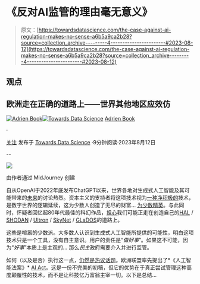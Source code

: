# 《反对AI监管的理由毫无意义》

> 原文：[https://towardsdatascience.com/the-case-against-ai-regulation-makes-no-sense-a6b5a9ca2b28?source=collection_archive---------4-----------------------#2023-08-12](https://towardsdatascience.com/the-case-against-ai-regulation-makes-no-sense-a6b5a9ca2b28?source=collection_archive---------4-----------------------#2023-08-12)

## 观点

## 欧洲走在正确的道路上——世界其他地区应效仿

[](https://adrien-book.medium.com/?source=post_page-----a6b5a9ca2b28--------------------------------)[![Adrien Book](../Images/e0e2e07bbee3f237e6ae60fa4366f2ae.png)](https://adrien-book.medium.com/?source=post_page-----a6b5a9ca2b28--------------------------------)[](https://towardsdatascience.com/?source=post_page-----a6b5a9ca2b28--------------------------------)[![Towards Data Science](../Images/a6ff2676ffcc0c7aad8aaf1d79379785.png)](https://towardsdatascience.com/?source=post_page-----a6b5a9ca2b28--------------------------------) [Adrien Book](https://adrien-book.medium.com/?source=post_page-----a6b5a9ca2b28--------------------------------)

·

[关注](https://medium.com/m/signin?actionUrl=https%3A%2F%2Fmedium.com%2F_%2Fsubscribe%2Fuser%2Fcf2e6aecb281&operation=register&redirect=https%3A%2F%2Ftowardsdatascience.com%2Fthe-case-against-ai-regulation-makes-no-sense-a6b5a9ca2b28&user=Adrien+Book&userId=cf2e6aecb281&source=post_page-cf2e6aecb281----a6b5a9ca2b28---------------------post_header-----------) 发布于 [Towards Data Science](https://towardsdatascience.com/?source=post_page-----a6b5a9ca2b28--------------------------------) ·9分钟阅读·2023年8月12日[](https://medium.com/m/signin?actionUrl=https%3A%2F%2Fmedium.com%2F_%2Fvote%2Ftowards-data-science%2Fa6b5a9ca2b28&operation=register&redirect=https%3A%2F%2Ftowardsdatascience.com%2Fthe-case-against-ai-regulation-makes-no-sense-a6b5a9ca2b28&user=Adrien+Book&userId=cf2e6aecb281&source=-----a6b5a9ca2b28---------------------clap_footer-----------)

--

[](https://medium.com/m/signin?actionUrl=https%3A%2F%2Fmedium.com%2F_%2Fbookmark%2Fp%2Fa6b5a9ca2b28&operation=register&redirect=https%3A%2F%2Ftowardsdatascience.com%2Fthe-case-against-ai-regulation-makes-no-sense-a6b5a9ca2b28&source=-----a6b5a9ca2b28---------------------bookmark_footer-----------)![](../Images/03b49b5d82a2f8c301a4737e3690c93e.png)

由作者通过 MidJourney 创建

自从OpenAI于2022年底发布ChatGPT以来，世界各地对生成式人工智能及其可能带来的[未来](https://www.thepourquoipas.com/post/top-9-ways-chatgpt-will-accelerate-society-s-collapse)的讨论热烈。资本主义的支持者将这项技术视为[一种净积极的](https://a16z.com/2023/06/06/ai-will-save-the-world/)技术，是数字世界的逻辑延续，这为少数人创造了无尽的财富… [为少数精英](https://www.salon.com/2013/05/12/jaron_lanier_the_internet_destroyed_the_middle_class/)。与此同时，怀疑者回忆起80年代最佳的科幻作品，[担心](https://www.thepourquoipas.com/post/why-are-men-so-scared-of-ai)我们可能正走在创造自己的[HAL](https://en.wikipedia.org/wiki/HAL_9000) / [SHODAN](https://en.wikipedia.org/wiki/SHODAN) / [Ultron](https://en.wikipedia.org/wiki/Ultron) / [SkyNet](https://en.wikipedia.org/wiki/Skynet_(Terminator)) / [GLaDOS](https://en.wikipedia.org/wiki/GLaDOS)的道路上。

这些是喧嚣的少数派。大多数人认识到生成式人工智能所提供的可能性，明白这项技术只是一个工具，没有自主意识。用户的责任是“*做好事*”。如果这不可能，因为“*好事*”本质上是主观的… 那么*民主*政府需要介入并进行监管。

如何（以及是否）执行这一点，[仍然是热议话题](https://www.theverge.com/2023/6/30/23779611/eu-ai-act-open-letter-artificial-intelligence-regulation-renault-siemens)。欧洲联盟率先提出了*《人工智能法案》* [AI Act](https://www.europarl.europa.eu/news/en/headlines/society/20230601STO93804/eu-ai-act-first-regulation-on-artificial-intelligence)。这是一份不完美的初稿，但它的优势在于真正尝试管理这种高度颠覆性的技术，而不是让科技亿万富翁主宰一切。以下是总结…
